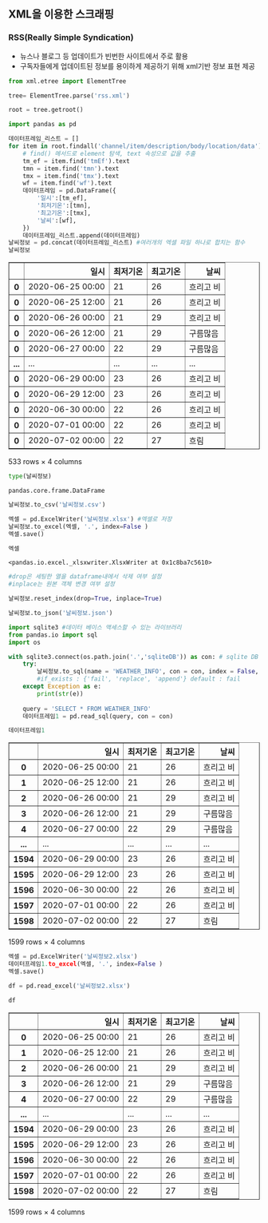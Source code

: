 ## XML을 이용한 스크래핑

### RSS(Really Simple Syndication)
* 뉴스나 블로그 등 업데이트가 빈번한 사이트에서 주로 활용
* 구독자들에게 업데이트된 정보를 용이하게 제공하기 위해 xml기반 정보 표현 제공


```python
from xml.etree import ElementTree
```


```python
tree= ElementTree.parse('rss.xml')
```


```python
root = tree.getroot()
```


```python
import pandas as pd
```


```python
데이터프레임_리스트 = []
for item in root.findall('channel/item/description/body/location/data'):
    # find() 메서드로 element 탐색, text 속성으로 값을 추출
    tm_ef = item.find('tmEf').text
    tmn = item.find('tmn').text
    tmx = item.find('tmx').text
    wf = item.find('wf').text
    데이터프레임 = pd.DataFrame({
        '일시':[tm_ef],
        '최저기온':[tmn],
        '최고기온':[tmx],
        '날씨':[wf],
    })
    데이터프레임_리스트.append(데이터프레임)
날씨정보 = pd.concat(데이터프레임_리스트) #여러개의 엑셀 파일 하나로 합치는 함수 
날씨정보
```




<div>
<style scoped>
    .dataframe tbody tr th:only-of-type {
        vertical-align: middle;
    }

    .dataframe tbody tr th {
        vertical-align: top;
    }

    .dataframe thead th {
        text-align: right;
    }
</style>
<table border="1" class="dataframe">
  <thead>
    <tr style="text-align: right;">
      <th></th>
      <th>일시</th>
      <th>최저기온</th>
      <th>최고기온</th>
      <th>날씨</th>
    </tr>
  </thead>
  <tbody>
    <tr>
      <th>0</th>
      <td>2020-06-25 00:00</td>
      <td>21</td>
      <td>26</td>
      <td>흐리고 비</td>
    </tr>
    <tr>
      <th>0</th>
      <td>2020-06-25 12:00</td>
      <td>21</td>
      <td>26</td>
      <td>흐리고 비</td>
    </tr>
    <tr>
      <th>0</th>
      <td>2020-06-26 00:00</td>
      <td>21</td>
      <td>29</td>
      <td>흐리고 비</td>
    </tr>
    <tr>
      <th>0</th>
      <td>2020-06-26 12:00</td>
      <td>21</td>
      <td>29</td>
      <td>구름많음</td>
    </tr>
    <tr>
      <th>0</th>
      <td>2020-06-27 00:00</td>
      <td>22</td>
      <td>29</td>
      <td>구름많음</td>
    </tr>
    <tr>
      <th>...</th>
      <td>...</td>
      <td>...</td>
      <td>...</td>
      <td>...</td>
    </tr>
    <tr>
      <th>0</th>
      <td>2020-06-29 00:00</td>
      <td>23</td>
      <td>26</td>
      <td>흐리고 비</td>
    </tr>
    <tr>
      <th>0</th>
      <td>2020-06-29 12:00</td>
      <td>23</td>
      <td>26</td>
      <td>흐리고 비</td>
    </tr>
    <tr>
      <th>0</th>
      <td>2020-06-30 00:00</td>
      <td>22</td>
      <td>26</td>
      <td>흐리고 비</td>
    </tr>
    <tr>
      <th>0</th>
      <td>2020-07-01 00:00</td>
      <td>22</td>
      <td>26</td>
      <td>흐리고 비</td>
    </tr>
    <tr>
      <th>0</th>
      <td>2020-07-02 00:00</td>
      <td>22</td>
      <td>27</td>
      <td>흐림</td>
    </tr>
  </tbody>
</table>
<p>533 rows × 4 columns</p>
</div>




```python
type(날씨정보)
```




    pandas.core.frame.DataFrame




```python
날씨정보.to_csv('날씨정보.csv')
```


```python
엑셀 = pd.ExcelWriter('날씨정보.xlsx') #엑셀로 저장 
날씨정보.to_excel(엑셀, '.', index=False )
엑셀.save()
```


```python
엑셀
```




    <pandas.io.excel._xlsxwriter.XlsxWriter at 0x1c8ba7c5610>




```python
#drop은 세팅한 열을 dataframe내에서 삭제 여부 설정
#inplace는 원본 객체 변경 여부 설정 

날씨정보.reset_index(drop=True, inplace=True)
```


```python
날씨정보.to_json('날씨정보.json')
```


```python
import sqlite3 #데이터 베이스 액세스할 수 있는 라이브러리 
from pandas.io import sql 
import os
```


```python
with sqlite3.connect(os.path.join('.','sqliteDB')) as con: # sqlite DB 파일이 존재하지 않는 경우 파일생성
    try:
        날씨정보.to_sql(name = 'WEATHER_INFO', con = con, index = False, if_exists='append') 
        #if_exists : {'fail', 'replace', 'append'} default : fail
    except Exception as e:
        print(str(e))
    
    query = 'SELECT * FROM WEATHER_INFO'
    데이터프레임1 = pd.read_sql(query, con = con)
```


```python
데이터프레임1
```




<div>
<style scoped>
    .dataframe tbody tr th:only-of-type {
        vertical-align: middle;
    }

    .dataframe tbody tr th {
        vertical-align: top;
    }

    .dataframe thead th {
        text-align: right;
    }
</style>
<table border="1" class="dataframe">
  <thead>
    <tr style="text-align: right;">
      <th></th>
      <th>일시</th>
      <th>최저기온</th>
      <th>최고기온</th>
      <th>날씨</th>
    </tr>
  </thead>
  <tbody>
    <tr>
      <th>0</th>
      <td>2020-06-25 00:00</td>
      <td>21</td>
      <td>26</td>
      <td>흐리고 비</td>
    </tr>
    <tr>
      <th>1</th>
      <td>2020-06-25 12:00</td>
      <td>21</td>
      <td>26</td>
      <td>흐리고 비</td>
    </tr>
    <tr>
      <th>2</th>
      <td>2020-06-26 00:00</td>
      <td>21</td>
      <td>29</td>
      <td>흐리고 비</td>
    </tr>
    <tr>
      <th>3</th>
      <td>2020-06-26 12:00</td>
      <td>21</td>
      <td>29</td>
      <td>구름많음</td>
    </tr>
    <tr>
      <th>4</th>
      <td>2020-06-27 00:00</td>
      <td>22</td>
      <td>29</td>
      <td>구름많음</td>
    </tr>
    <tr>
      <th>...</th>
      <td>...</td>
      <td>...</td>
      <td>...</td>
      <td>...</td>
    </tr>
    <tr>
      <th>1594</th>
      <td>2020-06-29 00:00</td>
      <td>23</td>
      <td>26</td>
      <td>흐리고 비</td>
    </tr>
    <tr>
      <th>1595</th>
      <td>2020-06-29 12:00</td>
      <td>23</td>
      <td>26</td>
      <td>흐리고 비</td>
    </tr>
    <tr>
      <th>1596</th>
      <td>2020-06-30 00:00</td>
      <td>22</td>
      <td>26</td>
      <td>흐리고 비</td>
    </tr>
    <tr>
      <th>1597</th>
      <td>2020-07-01 00:00</td>
      <td>22</td>
      <td>26</td>
      <td>흐리고 비</td>
    </tr>
    <tr>
      <th>1598</th>
      <td>2020-07-02 00:00</td>
      <td>22</td>
      <td>27</td>
      <td>흐림</td>
    </tr>
  </tbody>
</table>
<p>1599 rows × 4 columns</p>
</div>




```python
엑셀 = pd.ExcelWriter('날씨정보2.xlsx')
데이터프레임1.to_excel(엑셀, '.', index=False )
엑셀.save()
```


```python
df = pd.read_excel('날씨정보2.xlsx')
```


```python
df
```




<div>
<style scoped>
    .dataframe tbody tr th:only-of-type {
        vertical-align: middle;
    }

    .dataframe tbody tr th {
        vertical-align: top;
    }

    .dataframe thead th {
        text-align: right;
    }
</style>
<table border="1" class="dataframe">
  <thead>
    <tr style="text-align: right;">
      <th></th>
      <th>일시</th>
      <th>최저기온</th>
      <th>최고기온</th>
      <th>날씨</th>
    </tr>
  </thead>
  <tbody>
    <tr>
      <th>0</th>
      <td>2020-06-25 00:00</td>
      <td>21</td>
      <td>26</td>
      <td>흐리고 비</td>
    </tr>
    <tr>
      <th>1</th>
      <td>2020-06-25 12:00</td>
      <td>21</td>
      <td>26</td>
      <td>흐리고 비</td>
    </tr>
    <tr>
      <th>2</th>
      <td>2020-06-26 00:00</td>
      <td>21</td>
      <td>29</td>
      <td>흐리고 비</td>
    </tr>
    <tr>
      <th>3</th>
      <td>2020-06-26 12:00</td>
      <td>21</td>
      <td>29</td>
      <td>구름많음</td>
    </tr>
    <tr>
      <th>4</th>
      <td>2020-06-27 00:00</td>
      <td>22</td>
      <td>29</td>
      <td>구름많음</td>
    </tr>
    <tr>
      <th>...</th>
      <td>...</td>
      <td>...</td>
      <td>...</td>
      <td>...</td>
    </tr>
    <tr>
      <th>1594</th>
      <td>2020-06-29 00:00</td>
      <td>23</td>
      <td>26</td>
      <td>흐리고 비</td>
    </tr>
    <tr>
      <th>1595</th>
      <td>2020-06-29 12:00</td>
      <td>23</td>
      <td>26</td>
      <td>흐리고 비</td>
    </tr>
    <tr>
      <th>1596</th>
      <td>2020-06-30 00:00</td>
      <td>22</td>
      <td>26</td>
      <td>흐리고 비</td>
    </tr>
    <tr>
      <th>1597</th>
      <td>2020-07-01 00:00</td>
      <td>22</td>
      <td>26</td>
      <td>흐리고 비</td>
    </tr>
    <tr>
      <th>1598</th>
      <td>2020-07-02 00:00</td>
      <td>22</td>
      <td>27</td>
      <td>흐림</td>
    </tr>
  </tbody>
</table>
<p>1599 rows × 4 columns</p>
</div>


